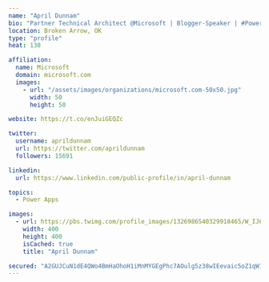 ```yaml
---
name: "April Dunnam"
bio: "Partner Technical Architect @Microsoft | Blogger-Speaker | #PowerApps, #PowerAutomate, #Office365, #SharePoint | #WIT | #Karaoke Queen"
location: Broken Arrow, OK
type: "profile"
heat: 130

affiliation:
  name: Microsoft
  domain: microsoft.com
  images:
    - url: "/assets/images/organizations/microsoft.com-50x50.jpg"
      width: 50
      height: 50

website: https://t.co/enJuiGEQZc

twitter:
  username: aprildunnam
  url: https://twitter.com/aprildunnam
  followers: 15691

linkedin:
  url: https://www.linkedin.com/public-profile/in/april-dunnam

topics:
  - Power Apps

images:
  - url: https://pbs.twimg.com/profile_images/1326986540329918465/W_IJ6Ih2_400x400.jpg
    width: 400
    height: 400
    isCached: true
    title: "April Dunnam"

secured: "A2GUJCuN1dE4QWo4BmHaOhoH1iMnMYGEgPhc7AOulg5z38wIEevaic5oZ1qW1Vni6nN9irkJE2/023u5iCB+RKjgJJ9MnXjgmkbe5kCD1jzB/ueV0NvM0F+6HEPfP++1jIEttJEpgkiV9JT7gAZ720/ekfGruH8EeubPiLq6YTKylYc2ynF4UNGLf4yg9h8zCfr1dzyJw8TCiLs0jSUNyY+dbeBm9rDbKJCwnt42u9yS/sN/fcngXDK3RO5NFDG44rfkpsSw3yPqNAsmWkhPyqvpscq9gLj0LO7oVVleB069vnaeDoniFU/yk9pMf3MCk/W998XkSmnw4rPjjmYEqrjzj9DONgvWPnnOyfFd8rg4Vy8dNGIkoSqBnv9HmRj7i/WSJwyWZGkM4Z1jRab2i35u3uptlMjnZSAVrk3yJ/A=;Vt6a8X76YXHJt8T3mPVv5g=="
---
```


